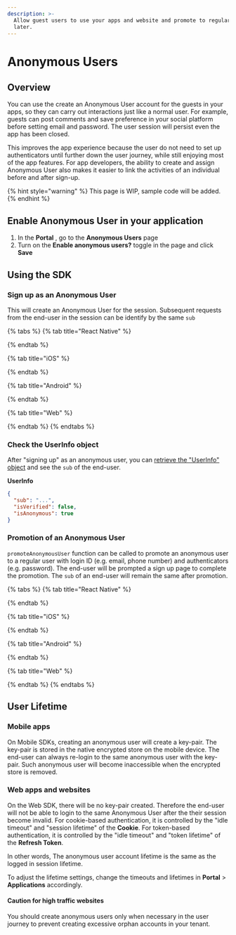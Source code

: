 ```yaml
---
description: >-
  Allow guest users to use your apps and website and promote to regular users
  later.
---
```


# Anonymous Users

## Overview

You can use the create an Anonymous User account for the guests in your apps, so they can carry out interactions just like a normal user. For example, guests can post comments and save preference in your social platform before setting email and password. The user session will persist even the app has been closed.

This improves the app experience because the user do not need to set up authenticators until further down the user journey, while still enjoying most of the app features. For app developers, the ability to create and assign Anonymous User also makes it easier to link the activities of an individual before and after sign-up.&#x20;

{% hint style="warning" %}
This page is WIP, sample code will be added.
{% endhint %}

## Enable Anonymous User in your application

1. In the **Portal** , go to the **Anonymous Users** page
2. Turn on the **Enable anonymous users?** toggle in the page and click **Save**

## Using the SDK

### Sign up as an Anonymous User

This will create an Anonymous User for the session. Subsequent requests from the end-user in the session can be identify by the same `sub`

{% tabs %}
{% tab title="React Native" %}

{% endtab %}

{% tab title="iOS" %}

{% endtab %}

{% tab title="Android" %}

{% endtab %}

{% tab title="Web" %}

{% endtab %}
{% endtabs %}

### Check the UserInfo object

After "signing up" as an anonymous user, you can [retrieve the "UserInfo" object](../integrate/user-profile.md#userinfo-endpoint) and see the `sub` of the end-user.

**UserInfo**

```json
{
  "sub": "...",
  "isVerified": false,
  "isAnonymous": true
}
```

### Promotion of an Anonymous User

`promoteAnonymousUser` function can be called to promote an anonymous user to a regular user with login ID (e.g. email, phone number) and authenticators (e.g. password). The end-user will be prompted a sign up page to complete the promotion. The `sub` of an end-user will remain the same after promotion.

{% tabs %}
{% tab title="React Native" %}

{% endtab %}

{% tab title="iOS" %}

{% endtab %}

{% tab title="Android" %}

{% endtab %}

{% tab title="Web" %}

{% endtab %}
{% endtabs %}

## User Lifetime

### Mobile apps

On Mobile SDKs, creating an anonymous user will create a key-pair. The key-pair is stored in the native encrypted store on the mobile device. The end-user can always re-login to the same anonymous user with the key-pair. Such anonymous user will become inaccessible when the encrypted store is removed.

### Web apps and websites

On the Web SDK, there will be no key-pair created. Therefore the end-user will not be able to login to the same Anonymous User after the their session become invalid. For cookie-based authentication, it is controlled by the "idle timeout" and "session lifetime" of the **Cookie**. For token-based authentication, it is controlled by the "idle timeout" and "token lifetime" of the **Refresh Token**.

In other words, The anonymous user account lifetime is the same as the logged in session lifetime.

To adjust the lifetime settings, change the timeouts and lifetimes in **Portal** > **Applications** accordingly.

#### Caution for high traffic websites

You should create anonymous users only when necessary in the user journey to prevent creating excessive orphan accounts in your tenant.
